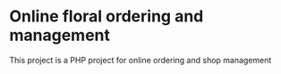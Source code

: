 # Online floral ordering and management
 This project is a PHP project for online ordering and shop management
